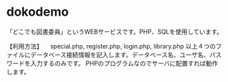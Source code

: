 # dokodemo
「どこでも図書委員」というWEBサービスです。PHP、SQLを使用しています。<br>

【利用方法】
　special.php, register.php, login.php, library.php
 以上４つのファイルにデータベース接続情報を記入します。データベース名、ユーザ名、パスワードを入力するのみです。
 PHPのプログラムなのでサーバに配置すれば動作します。
